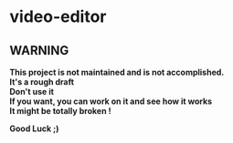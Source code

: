# video-editor
## WARNING
**This project is not maintained and is not accomplished.\
It's a rough draft \
Don't use it\
If you want, you can work on it and see how it works\
It might be totally broken !**

**Good Luck ;)**
